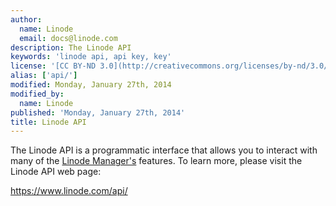 ```yaml
---
author:
  name: Linode
  email: docs@linode.com
description: The Linode API
keywords: 'linode api, api key, key'
license: '[CC BY-ND 3.0](http://creativecommons.org/licenses/by-nd/3.0/us/)'
alias: ['api/']
modified: Monday, January 27th, 2014
modified_by:
  name: Linode
published: 'Monday, January 27th, 2014'
title: Linode API
---
```


The Linode API is a programmatic interface that allows you to interact with many of the [Linode Manager's](https://manager.linode.com/) features. To learn more, please visit the Linode API web page: 

<https://www.linode.com/api/>
